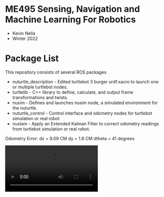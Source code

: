 # ME495 Sensing, Navigation and Machine Learning For Robotics
* Kevin Nella
* Winter 2022
# Package List
This repository consists of several ROS packages
- nuturtle_description - Edited turtlebot 3 burger urdf.xacro to launch one or multiple turtlebot nodes.
- turtlelib - C++ library to define, calculate, and output frame transformations and twists.
- nusim - Defines and launches nusim node, a simulated environment for the nuturtle.
- nuturtle_control - Control interface and odometry nodes for turtlebot simulation or real robot
- nuslam - Apply an Extended Kalman Filter to correct odometry readings from turtlebot simulation or real robot.

Odometry Error:
dx = 9.09 CM
dy = 1.8 CM
dtheta = 41 degrees


<video src=https://user-images.githubusercontent.com/58793794/217950496-93bcb4ad-9c3e-4133-9091-a5ba8538c6b9.mp4/>

![Screenshot from 2023-03-11 23-12-10](https://user-images.githubusercontent.com/58793794/224996547-f1e5143b-a6a8-4e34-a3ab-f7d8df9f6397.png)
